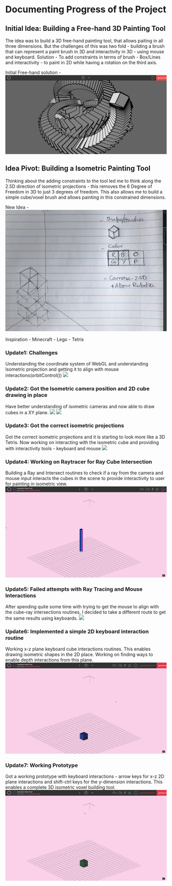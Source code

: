 # Documenting Progress of the Project

## Initial Idea: Building a Free-hand 3D Painting Tool
The idea was to build a 3D free-hand painting tool, that allows paiting in all three dimensions. But the challenges of this was two fold - building a brush that can represent a paint brush in 3D and interactivity in 3D - using mouse and keyboard.
Solution - To add constraints in terms of brush - Box/Lines and interactivity - to paint in 2D while having a rotation on the third axis.

Initial Free-hand solution - 
<img src="./screenshots/3D_boxSketch.PNG">

## Idea Pivot: Building a Isometric Painting Tool
Thinking about the adding constraints to the tool led me to think along the 2.5D direction of isometric projections - this removes the 6 Degree of Freedom in 3D to just 3 degrees of freedom. This also allows me to build a simple cube/voxel brush and allows painting in this constrained dimensions.

New Idea -
<img src="./progress/idea_sketch_isometric.jpg">

Inspiration - Minecraft - Lego - Tetris

### Update1: Challenges
Understanding the coordinate system of WebGL and understanding Isometric projection and getting it to align with mouse interactions(orbitControl())
<img src="./progress/Isometric Paint Tool - OpenProcessing — Mozilla Firefox 05-03-2021 12_08_54 PM.png">

### Update2: Got the Isometric camera position and 2D cube drawing in place
Have better understanding of isometric cameras and now able to draw cubes in a XY plane.
<img src="./progress/Isometric Paint Tool - OpenProcessing — Mozilla Firefox 05-03-2021 06_02_29 PM.png" width=49%> <img src="./progress/Isometric Paint Tool - OpenProcessing — Mozilla Firefox 05-03-2021 08_34_08 PM.png" width=49%>

### Update3: Got the correct isometric projections
Got the correct isometric projections and it is starting to look more like a 3D Tetris. Now working on interacting with the isometric cube and providing with interactivity tools - keyboard and mouse
<img src="./progress/Isometric Paint Tool - OpenProcessing — Mozilla Firefox 06-03-2021 09_36_07 PM.png">


### Update4: Working on Raytracer for Ray Cube Intersection
Building a Ray and Intersect routines to check if a ray from the camera and mouse input interacts the cubes in the scene to provide interactivity to user for painting in isometric view.
<img src="./progress/Isometric-Paint-Tool-OpenProcess.gif">

### Update5: Failed attempts with Ray Tracing and Mouse Interactions
After spending quite some time with trying to get the mouse to align with the cube-ray intersections routines, I decided to take a different route to get the same results using keyboards.
<img src="./progress/Isometric Paint Tool - OpenProcessing — Mozilla Firefox 10-03-2021 08_18_37 PM.png">

### Update6: Implemented a simple 2D keyboard interaction routine
Working x-z plane keyboard cube interactions routines. This enables drawing isometric shapes in the 2D place. Working on finding ways to enable depth interactions from this plane.
<img src="./progress/Isometric-Paint-Tool-OpenProcess2.gif">

### Update7: Working Prototype
Got a working prototype with keyboard interactions - arrow keys for x-z 2D plane interactions and shift-ctrl keys for the y-dimension interactions. This enables a complete 3D isometric voxel building tool.
<img src="./progress/Isometric-Paint-Tool-OpenProcess3.gif">
